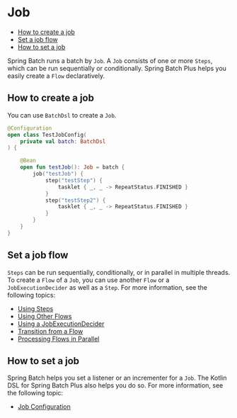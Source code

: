 # Job

- [How to create a job](#how-to-create-a-job)
- [Set a job flow](#set-a-job-flow)
- [How to set a job](#how-to-set-a-job)

Spring Batch runs a batch by `Job`. A `Job` consists of one or more `Steps`, which can be run sequentially or conditionally. Spring Batch Plus helps you easily create a `Flow` declaratively. 

## How to create a job

You can use `BatchDsl` to create a `Job`.

```kotlin
@Configuration
open class TestJobConfig(
    private val batch: BatchDsl
) {

    @Bean
    open fun testJob(): Job = batch {
        job("testJob") {
            step("testStep") {
                tasklet { _, _ -> RepeatStatus.FINISHED }
            }
            step("testStep2") {
                tasklet { _, _ -> RepeatStatus.FINISHED }
            }
        }
    }
}
```

## Set a job flow

`Steps` can be run sequentially, conditionally, or in parallel in multiple threads. To create a `Flow` of a `Job`, you can use another `Flow` or a `JobExecutionDecider` as well as a `Step`. For more information, see the following topics:

- [Using Steps](./job-flow-step.md)
- [Using Other Flows](./job-flow-flow.md)
- [Using a JobExecutionDecider](./job-flow-decider.md)
- [Transition from a Flow](./job-flow-transition.md)
- [Processing Flows in Parallel](./job-flow-split.md)

## How to set a job

Spring Batch helps you set a listener or an incrementer for a `Job`. The Kotlin DSL for Spring Batch Plus also helps you do so. For more information, see the following topic:

- [Job Configuration](./job-configuration.md)
